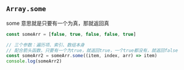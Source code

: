 ## `Array.some`

some 意思就是只要有一个为真，那就返回真

```js
const someArr = [false, true, false, false, true]

// 三个参数：遍历项、索引、数组本身
// 配合箭头函数，只要有一个为true，就返回true，一个true都没有，就返回false
const someArr2 = someArr.some((item, index, arr) => item)
console.log(someArr2)
```

